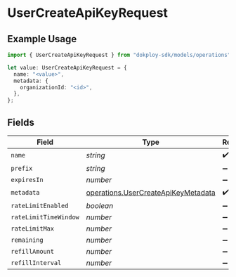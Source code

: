 # UserCreateApiKeyRequest

## Example Usage

```typescript
import { UserCreateApiKeyRequest } from "dokploy-sdk/models/operations";

let value: UserCreateApiKeyRequest = {
  name: "<value>",
  metadata: {
    organizationId: "<id>",
  },
};
```

## Fields

| Field                                                                                      | Type                                                                                       | Required                                                                                   | Description                                                                                |
| ------------------------------------------------------------------------------------------ | ------------------------------------------------------------------------------------------ | ------------------------------------------------------------------------------------------ | ------------------------------------------------------------------------------------------ |
| `name`                                                                                     | *string*                                                                                   | :heavy_check_mark:                                                                         | N/A                                                                                        |
| `prefix`                                                                                   | *string*                                                                                   | :heavy_minus_sign:                                                                         | N/A                                                                                        |
| `expiresIn`                                                                                | *number*                                                                                   | :heavy_minus_sign:                                                                         | N/A                                                                                        |
| `metadata`                                                                                 | [operations.UserCreateApiKeyMetadata](../../models/operations/usercreateapikeymetadata.md) | :heavy_check_mark:                                                                         | N/A                                                                                        |
| `rateLimitEnabled`                                                                         | *boolean*                                                                                  | :heavy_minus_sign:                                                                         | N/A                                                                                        |
| `rateLimitTimeWindow`                                                                      | *number*                                                                                   | :heavy_minus_sign:                                                                         | N/A                                                                                        |
| `rateLimitMax`                                                                             | *number*                                                                                   | :heavy_minus_sign:                                                                         | N/A                                                                                        |
| `remaining`                                                                                | *number*                                                                                   | :heavy_minus_sign:                                                                         | N/A                                                                                        |
| `refillAmount`                                                                             | *number*                                                                                   | :heavy_minus_sign:                                                                         | N/A                                                                                        |
| `refillInterval`                                                                           | *number*                                                                                   | :heavy_minus_sign:                                                                         | N/A                                                                                        |